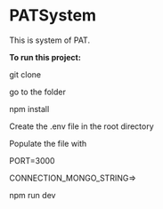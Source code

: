 # PATSystem
This is system of PAT.


**To run this project:**

git clone 

go to the folder

npm install

Create the .env file in the root directory

Populate the file with 

PORT=3000

CONNECTION_MONGO_STRING=<MONGODB-DATABASE-CONNECTION-STRING>>

npm run dev



